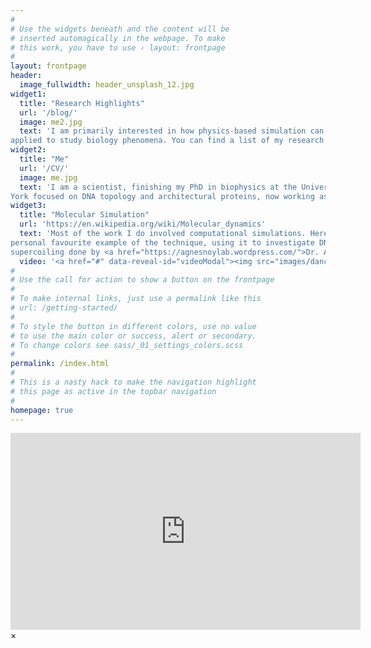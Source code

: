 ```yaml
---
#
# Use the widgets beneath and the content will be
# inserted automagically in the webpage. To make
# this work, you have to use › layout: frontpage
#
layout: frontpage
header:
  image_fullwidth: header_unsplash_12.jpg
widget1:
  title: "Research Highlights"
  url: '/blog/'
  image: me2.jpg
  text: 'I am primarily interested in how physics-based simulation can be
applied to study biology phenomena. You can find a list of my research interests and publications here.'
widget2:
  title: "Me"
  url: '/CV/'
  image: me.jpg
  text: 'I am a scientist, finishing my PhD in biophysics at the University of
York focused on DNA topology and architectural proteins, now working as a postdoc at the University of Bristol .'
widget3:
  title: "Molecular Simulation"
  url: 'https://en.wikipedia.org/wiki/Molecular_dynamics'
  text: 'Most of the work I do involved computational simulations. Here is a
personal favourite example of the technique, using it to investigate DNA
supercoiling done by <a href="https://agnesnoylab.wordpress.com/">Dr. Agnes Noy.</a>'
  video: '<a href="#" data-reveal-id="videoModal"><img src="images/dancingdna.png" width="300" height="375" alt=""/></a>'
#
# Use the call for action to show a button on the frontpage
#
# To make internal links, just use a permalink like this
# url: /getting-started/
#
# To style the button in different colors, use no value
# to use the main color or success, alert or secondary.
# To change colors see sass/_01_settings_colors.scss
#
permalink: /index.html
#
# This is a nasty hack to make the navigation highlight
# this page as active in the topbar navigation
#
homepage: true
---
```



<div id="videoModal" class="reveal-modal large" data-reveal="">
  <div class="flex-video widescreen vimeo" style="display: block;">
<iframe width="560" height="315" src="https://www.youtube.com/embed/fJ4JMXkQzoA" title="YouTube video player" frameborder="0" allow="accelerometer; autoplay; clipboard-write; encrypted-media; gyroscope; picture-in-picture; web-share" allowfullscreen></iframe>
  </div>
  <a class="close-reveal-modal">&#215;</a>
</div>


